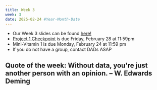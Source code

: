 ```yaml
---
title: Week 3
week: 3
date: 2025-02-24 #Year-Month-Date
---
```


- Our Week 3 slides can be found <a href = "https://docs.google.com/presentation/d/1Zqm-7pGHpQ4PV0e1h-nmcTzxHBjeEfdnQ8byrEIP6ac/edit#slide=id.g30443daa0be_7_0" target = "_blank">here!</a>
- <a href = "https://bcourses.berkeley.edu/courses/1544114/assignments/8886647">Project 1 Checkpoint</a> is due Friday, February 28 at 11:59pm 
- <a hre = https://bcourses.berkeley.edu/courses/1544114/quizzes/2496271>Mini-Vitamin 1</a> is due Monday, February 24 at 11:59 pm
- If you do not have a group, contact DADs ASAP

## Quote of the week: Without data, you're just another person with an opinion. – W. Edwards Deming








